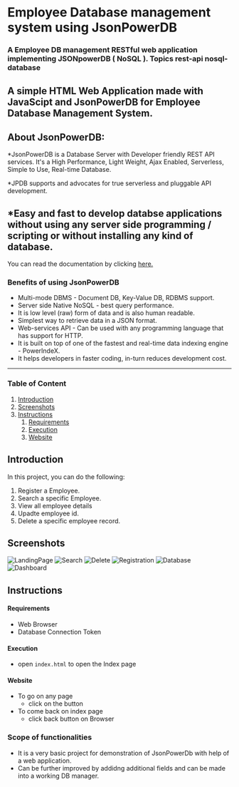 # Employee Database management system using JsonPowerDB
### A Employee DB management RESTful web application implementing JSONpowerDB ( NoSQL ).  Topics rest-api nosql-database
## A simple HTML Web Application made with JavaScipt and JsonPowerDB for Employee Database Management System.
## About JsonPowerDB:
*JsonPowerDB is a Database Server with Developer friendly REST API services. It's a High Performance, Light Weight, Ajax Enabled, Serverless, Simple to Use, Real-time Database.

*JPDB supports and advocates for true serverless and pluggable API development.

*Easy and fast to develop databse applications without using any server side programming / scripting or without installing any kind of database.
--
You can read the documentation by clicking [here.](http://login2explore.com/jpdb/docs.html)


### Benefits of using JsonPowerDB
- Multi-mode DBMS - Document DB, Key-Value DB, RDBMS support.
- Server side Native NoSQL - best query performance.
- It is low level (raw) form of data and is also human readable.
- Simplest way to retrieve data in a JSON format.
- Web-services API - Can be used with any programming language that has support for HTTP.
- It is built on top of one of the fastest and real-time data indexing engine - PowerIndeX.
- It helps developers in faster coding, in-turn reduces development cost.
---


### Table of Content
1. [Introduction](#introduction)
2. [Screenshots](#screenshots)
3. [Instructions](#instructions)
   1. [Requirements](#requirements)
   2. [Execution](#execution)
   3. [Website](#website)


## Introduction
In this project, you can do the following:
1. Register a Employee.
2. Search a specific Employee.
3. View all employee details
4. Upadte employee id.
5. Delete a specific employee record.

## Screenshots
![LandingPage](https://github.com/kushmahi21/Login2XploreJSONPowerDB/blob/main/ScreenShots/landingpage.jpg)
![Search](https://github.com/kushmahi21/Login2XploreJSONPowerDB/blob/main/ScreenShots/show.jpg)
![Delete](https://github.com/kushmahi21/Login2XploreJSONPowerDB/blob/main/ScreenShots/delete.jpg)
![Registration](https://github.com/kushmahi21/Login2XploreJSONPowerDB/blob/main/ScreenShots/reg.jpg)
![Database](https://github.com/kushmahi21/Login2XploreJSONPowerDB/blob/main/ScreenShots/dataBase.jpg)
![Dashboard](https://github.com/kushmahi21/Login2XploreJSONPowerDB/blob/main/ScreenShots/dashboard.jpg)


## Instructions
#### Requirements
  * Web Browser
  * Database Connection Token
#### Execution
* open `index.html` to open the Index page
#### Website
* To go on any page
  * click on the button
* To come back on index page
  * click back button on Browser

### Scope of functionalities
* It is a very basic project for demonstration of JsonPowerDb with help of a web application. 
* Can be further improved by addidng additional fields and can be made into a working DB manager.
